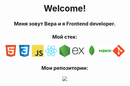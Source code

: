 <div id="header" align="center">
  <h1>
  Welcome!
  </h1>
  <h3>Меня зовут Вера и я Frontend developer.  </h3>
 <h3>Мой стек:</h3>
    <img src="https://raw.githubusercontent.com/devicons/devicon/55609aa5bd817ff167afce0d965585c92040787a/icons/html5/html5-original.svg" title="HTML5" **alt="HTML5" width="40" height="40"/>
  <img src="https://raw.githubusercontent.com/devicons/devicon/55609aa5bd817ff167afce0d965585c92040787a/icons/css3/css3-original.svg" title="CSS3" **alt="CSS3" width="40" height="40"/>
  <img src="https://raw.githubusercontent.com/devicons/devicon/55609aa5bd817ff167afce0d965585c92040787a/icons/javascript/javascript-original.svg" title="JS" **alt="JS" width="40" height="40"/>
  <img src="https://raw.githubusercontent.com/devicons/devicon/55609aa5bd817ff167afce0d965585c92040787a/icons/react/react-original.svg" title="React" **alt="React" width="40" height="40"/>
<img src="https://raw.githubusercontent.com/devicons/devicon/55609aa5bd817ff167afce0d965585c92040787a/icons/nodejs/nodejs-original.svg" title="NodeJS" **alt="NodeJS" width="40" height="40"/>
  <img src="https://raw.githubusercontent.com/devicons/devicon/55609aa5bd817ff167afce0d965585c92040787a/icons/express/express-original.svg" title="ExpressJS" **alt="ExpressJS" width="40" height="40"/>
   <img src="https://raw.githubusercontent.com/devicons/devicon/55609aa5bd817ff167afce0d965585c92040787a/icons/mongodb/mongodb-original.svg" title="MongoDB" **alt="MongoDB" width="40" height="40"/>
  <img src="https://raw.githubusercontent.com/devicons/devicon/55609aa5bd817ff167afce0d965585c92040787a/icons/nginx/nginx-original.svg" title="Nginx" **alt="Nginx" width="40" height="40"/>
  <img src="https://raw.githubusercontent.com/devicons/devicon/55609aa5bd817ff167afce0d965585c92040787a/icons/git/git-original.svg" title="Git" **alt="Git" width="40" height="40"/>
 <h3>Мои репозитории:</h3>
  <img src="https://github-readme-stats.vercel.app/api/top-langs/?username=verabald&layout=donut"/> 
</div>
